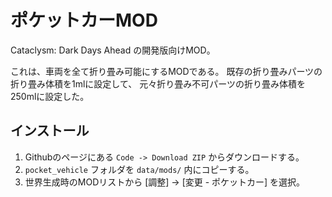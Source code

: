 # ポケットカーMOD

Cataclysm: Dark Days Ahead の開発版向けMOD。

これは、車両を全て折り畳み可能にするMODである。
既存の折り畳みパーツの折り畳み体積を1mlに設定して、
元々折り畳み不可パーツの折り畳み体積を250mlに設定した。

## インストール

1. Githubのページにある `Code -> Download ZIP` からダウンロードする。
2. `pocket_vehicle` フォルダを `data/mods/` 内にコピーする。
3. 世界生成時のMODリストから [調整] -> [変更 - ポケットカー] を選択。
